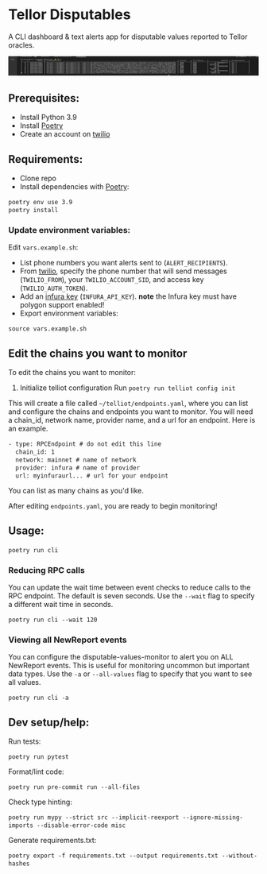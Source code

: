 # Tellor Disputables
A CLI dashboard & text alerts app for disputable values reported to Tellor oracles.

![](demo.gif)

## Prerequisites:
- Install Python 3.9
- Install [Poetry](https://github.com/python-poetry/poetry)
- Create an account on [twilio](https://www.twilio.com/docs/sms/quickstart/python)

## Requirements:
- Clone repo
- Install dependencies with [Poetry](https://github.com/python-poetry/poetry):

```
poetry env use 3.9
poetry install
```

### Update environment variables:
Edit `vars.example.sh`:
- List phone numbers you want alerts sent to (`ALERT_RECIPIENTS`).
- From [twilio](https://www.twilio.com/docs/sms/quickstart/python), specify the phone number that will send messages (`TWILIO_FROM`), your `TWILIO_ACCOUNT_SID`, and access key (`TWILIO_AUTH_TOKEN`).
- Add an [infura key](https://infura.io) (`INFURA_API_KEY`). **note** the Infura key must have polygon support enabled!
- Export environment variables:
```
source vars.example.sh
```

## Edit the chains you want to monitor

To edit the chains you want to monitor:
1. Initialize telliot configuration
Run `poetry run telliot config init`

This will create a file called `~/telliot/endpoints.yaml`, where you can list and configure the chains and endpoints you want to monitor.
You will need a chain_id, network name, provider name, and a url for an endpoint.
Here is an example.
```
- type: RPCEndpoint # do not edit this line
  chain_id: 1
  network: mainnet # name of network
  provider: infura # name of provider
  url: myinfuraurl... # url for your endpoint
```

You can list as many chains as you'd like.

After editing `endpoints.yaml`, you are ready to begin monitoring!

## Usage:
```
poetry run cli
```
### Reducing RPC calls
You can update the wait time between event checks to reduce calls to the RPC endpoint. The default is seven seconds.
Use the `--wait` flag to specify a different wait time in seconds.
```
poetry run cli --wait 120
```

### Viewing all NewReport events
You can configure the disputable-values-monitor to alert you on ALL NewReport events. This is useful for monitoring uncommon but important data types.
Use the `-a` or `--all-values` flag to specify that you want to see all values.
```
poetry run cli -a
```



## Dev setup/help:
Run tests:
```
poetry run pytest
```
Format/lint code:
```
poetry run pre-commit run --all-files
```
Check type hinting:
```
poetry run mypy --strict src --implicit-reexport --ignore-missing-imports --disable-error-code misc
```
Generate requirements.txt:
```
poetry export -f requirements.txt --output requirements.txt --without-hashes
```
